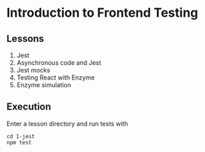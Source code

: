 # Introduction to Frontend Testing

## Lessons

1. Jest
2. Asynchronous code and Jest
3. Jest mocks
4. Testing React with Enzyme
5. Enzyme simulation

## Execution

Enter a lesson directory and run tests with

```
cd 1-jest
npm test
```
